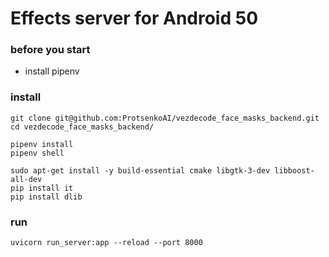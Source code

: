 # Effects server for Android 50

### before you start
* install pipenv
### install
```
git clone git@github.com:ProtsenkoAI/vezdecode_face_masks_backend.git
cd vezdecode_face_masks_backend/

pipenv install
pipenv shell

sudo apt-get install -y build-essential cmake libgtk-3-dev libboost-all-dev
pip install it
pip install dlib
```

### run
```
uvicorn run_server:app --reload --port 8000
```